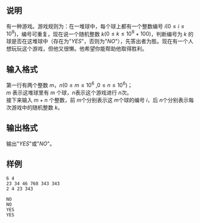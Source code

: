 <h2>说明</h2>

有一种游戏。游戏规则为：在一堆球中，每个球上都有一个整数编号 $i$($0≤i≤10^9$)，编号可重复，现在说一个随机整数 $k$($0≤k≤10^9+100$)，判断编号为 $k$ 的球是否在这堆球中（存在为"$YES$"，否则为"$NO$"），先答出者为胜。现在有一个人想玩玩这个游戏，但他又很懒。他希望你能帮助他取得胜利。
<h2>输入格式</h2>

第一行有两个整数 $m$，$n$($0≤m≤10^6$ &#44;$0≤n≤10^6$)；<br>$m$ 表示这堆球里有 $m$ 个球，$n$表示这个游戏进行 $n$次。<br>接下来输入 $m+n$ 个整数，前 $m$个分别表示这 $m$个球的编号 $i$，后 $n$个分别表示每次游戏中的随机整数 $k$。

<h2>输出格式</h2>

输出"$YES$"或"$NO$"。

<h2>样例</h2>
<pre><code class="language-input1">6 4
23 34 46 768 343 343
2 4 23 343</code></pre><pre><code class="language-output1">NO
NO
YES
YES</code></pre>

